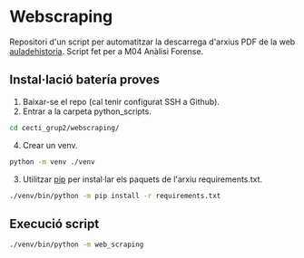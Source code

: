 # Webscraping
Repositori d'un script per automatitzar la descarrega d'arxius PDF de la web [auladehistoria](https://auladehistoria.org). Script fet per a M04 Anàlisi Forense.

## Instal·lació batería proves
1. Baixar-se el repo (cal tenir configurat SSH a Github).
2. Entrar a la carpeta python_scripts.
```bash
cd cecti_grup2/webscraping/
```
4. Crear un venv.

```bash
python -m venv ./venv
```
3. Utilitzar [pip](https://pip.pypa.io/en/stable/) per instal·lar els paquets de l'arxiu requirements.txt.
```bash
./venv/bin/python -m pip install -r requirements.txt
```

## Execució script
```bash
./venv/bin/python -m web_scraping
```
